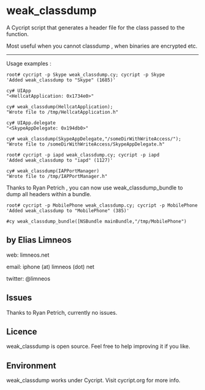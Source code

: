 weak_classdump
==============
A Cycript script that generates a header file for the class passed to the function.

Most useful when you cannot classdump , when binaries are encrypted etc.

-------------------------------
Usage examples : 

	root# cycript -p Skype weak_classdump.cy; cycript -p Skype
	'Added weak_classdump to "Skype" (1685)'

	cy# UIApp
	"<HellcatApplication: 0x1734e0>"

	cy# weak_classdump(HellcatApplication);
	"Wrote file to /tmp/HellcatApplication.h"
	
	cy# UIApp.delegate
	"<SkypeAppDelegate: 0x194db0>"
	
	cy# weak_classdump(SkypeAppDelegate,"/someDirWithWriteAccess/");
	"Wrote file to /someDirWithWriteAccess/SkypeAppDelegate.h"
          
	root# cycript -p iapd weak_classdump.cy; cycript -p iapd
	'Added weak_classdump to "iapd" (1127)'
	
	cy# weak_classdump(IAPPortManager)
	"Wrote file to /tmp/IAPPortManager.h"


Thanks to Ryan Petrich , you can now use weak_classdump_bundle to dump all headers within a bundle.

	root# cycript -p MobilePhone weak_classdump.cy; cycript -p MobilePhone
	'Added weak_classdump to "MobilePhone" (385)'
	
	#cy weak_classdump_bundle([NSBundle mainBundle,"/tmp/MobilePhone")
	

by Elias Limneos
----------------
web: limneos.net

email: iphone (at) limneos (dot) net

twitter: @limneos

Issues
-----------
Thanks to Ryan Petrich, currently no issues. 

Licence
-----------

weak_classdump is open source. Feel free to help improving it if you like.

Environment
-----------
weak_classdump works under Cycript. Visit cycript.org for more info.




